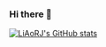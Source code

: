 ### Hi there 👋
[![LiAoRJ's GitHub stats](https://github-readme-stats.vercel.app/api?username=LiAoRJ&show_icons=true)](https://github.com/anuraghazra/github-readme-stats)
<!--
**LiAoRJ/LiAoRJ** is a ✨ _special_ ✨ repository because its `README.md` (this file) appears on your GitHub profile.

Here are some ideas to get you started:

- 🔭 I’m currently working on ...
- 🌱 I’m currently learning ...
- 👯 I’m looking to collaborate on ...
- 🤔 I’m looking for help with ...
- 💬 Ask me about ...
- 📫 How to reach me: ...
- 😄 Pronouns: ...
- ⚡ Fun fact: ...
-->
